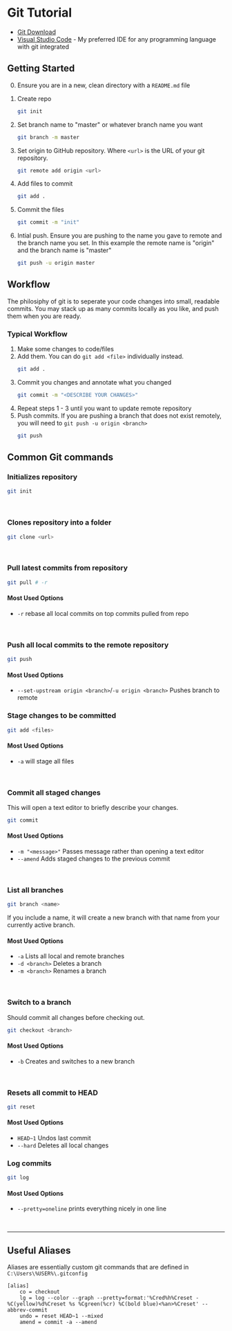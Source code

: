 # Git Tutorial

- [Git Download](https://git-scm.com/downloads)
- [Visual Studio Code](https://code.visualstudio.com/) - My preferred IDE for any programming language with git integrated

## Getting Started

0. Ensure you are in a new, clean directory with a `README.md` file

1. Create repo
    ```bash
    git init
    ```
2. Set branch name to "master" or whatever branch name you want
    ```bash
    git branch -m master
    ```
3. Set origin to GitHub repository. Where `<url>` is the URL of your git repository.
    ```bash
    git remote add origin <url>
    ```
4. Add files to commit
    ```bash
    git add .
    ```
5. Commit the files
    ```bash
    git commit -m "init"
    ```
6. Intial push. Ensure you are pushing to the name you gave to remote and the branch name you set. In this example the remote name is "origin" and the branch name is "master"
    ```bash
    git push -u origin master
    ```

## Workflow

The philosiphy of git is to seperate your code changes into small, readable commits. You may stack up as many commits locally as you like, and push them when you are ready.

### Typical Workflow

1. Make some changes to code/files
2. Add them. You can do `git add <file>` individually instead.
    ```bash
    git add . 
    ```
3. Commit you changes and annotate what you changed
    ```bash
    git commit -m "<DESCRIBE YOUR CHANGES>"
    ```
4. Repeat steps 1 - 3 until you want to update remote repository
5. Push commits. If you are pushing a branch that does not exist remotely, you will need to `git push -u origin <branch>`
    ```bash
    git push
    ```

## Common Git commands

### Initializes repository
```bash
git init
```

<br/>

### Clones repository into a folder
```bash
git clone <url>
```

<br/>

### Pull latest commits from repository
```bash
git pull # -r
```
#### Most Used Options
- `-r` rebase all local commits on top commits pulled from repo

<br/>

### Push all local commits to the remote repository
```bash
git push
```
#### Most Used Options
- `--set-upstream origin <branch>`/`-u origin <branch>` Pushes branch to remote

### Stage changes to be committed
```bash
git add <files>
```
#### Most Used Options
- `-a` will stage all files

<br/>

### Commit all staged changes
This will open a text editor to briefly describe your changes.

```bash
git commit
```
#### Most Used Options
- `-m "<message>"` Passes message rather than opening a text editor
- `--amend` Adds staged changes to the previous commit

<br/>

### List all branches
```bash
git branch <name>
```
If you include a name, it will create a new branch with that name from your currently active branch.
#### Most Used Options
- `-a` Lists all local and remote branches
- `-d <branch>` Deletes a branch
- `-m <branch>` Renames a branch

<br/>

### Switch to a branch
Should commit all changes before checking out.

```bash
git checkout <branch>
```
#### Most Used Options
- `-b` Creates and switches to a new branch

<br/>

### Resets all commit to HEAD
```bash
git reset
```
#### Most Used Options
- `HEAD~1` Undos last commit
- `--hard` Deletes all local changes

### Log commits
```bash
git log
```
#### Most Used Options
- `--pretty=oneline` prints everything nicely in one line

<br/>

---

## Useful Aliases

Aliases are essentially custom git commands that are defined in `C:\Users\%USER%\.gitconfig`

```
[alias]
    co = checkout
    lg = log --color --graph --pretty=format:'%Cred%h%Creset -%C(yellow)%d%Creset %s %Cgreen(%cr) %C(bold blue)<%an>%Creset' --abbrev-commit
    undo = reset HEAD~1 --mixed
    amend = commit -a --amend
```
